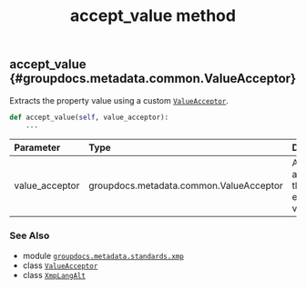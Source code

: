﻿---
title: accept_value method
second_title: GroupDocs.Metadata for Python via .NET API References
description: 
type: docs
url: /python-net/groupdocs.metadata.standards.xmp/xmplangalt/accept_value/
is_root: false
weight: 20
---

## accept_value {#groupdocs.metadata.common.ValueAcceptor}

Extracts the property value using a custom [`ValueAcceptor`](/metadata/python-net/groupdocs.metadata.common/valueacceptor).



```python
def accept_value(self, value_acceptor):
    ...
```


| Parameter | Type | Description |
| :- | :- | :- |
| value_acceptor | groupdocs.metadata.common.ValueAcceptor | An acceptor that extracts the value. |



### See Also
* module [`groupdocs.metadata.standards.xmp`](../../)
* class [`ValueAcceptor`](/metadata/python-net/groupdocs.metadata.common/valueacceptor)
* class [`XmpLangAlt`](/metadata/python-net/groupdocs.metadata.standards.xmp/xmplangalt)
